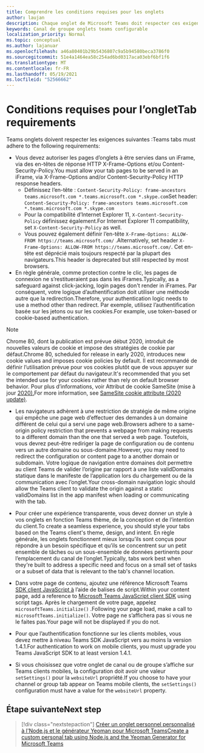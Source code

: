 ```yaml
---
title: Comprendre les conditions requises pour les onglets
author: laujan
description: Chaque onglet de Microsoft Teams doit respecter ces exigences.
keywords: Canal de groupe onglets teams configurable
localization_priority: Normal
ms.topic: conceptual
ms.author: lajanuar
ms.openlocfilehash: a46a80401b29b5436807c9a5b94580beca3786f0
ms.sourcegitcommit: 51e4a1464ea58c254ad6bd0317aca03ebf6bf1f6
ms.translationtype: MT
ms.contentlocale: fr-FR
ms.lasthandoff: 05/19/2021
ms.locfileid: "52566662"
---
```

# <a name="tab-requirements"></a><span data-ttu-id="c3d51-104">Conditions requises pour l’onglet</span><span class="sxs-lookup"><span data-stu-id="c3d51-104">Tab requirements</span></span>

<span data-ttu-id="c3d51-105">Teams onglets doivent respecter les exigences suivantes :</span><span class="sxs-lookup"><span data-stu-id="c3d51-105">Teams tabs must adhere to the following requirements:</span></span>

* <span data-ttu-id="c3d51-106">Vous devez autoriser les pages d’onglets à être servies dans un iFrame, via des en-têtes de réponse HTTP X-Frame-Options et/ou Content-Security-Policy.</span><span class="sxs-lookup"><span data-stu-id="c3d51-106">You must allow your tab pages to be served in an iFrame, via X-Frame-Options and/or Content-Security-Policy HTTP response headers.</span></span>
  * <span data-ttu-id="c3d51-107">Définissez l’en-tête : `Content-Security-Policy: frame-ancestors teams.microsoft.com *.teams.microsoft.com *.skype.com`</span><span class="sxs-lookup"><span data-stu-id="c3d51-107">Set header: `Content-Security-Policy: frame-ancestors teams.microsoft.com *.teams.microsoft.com *.skype.com`</span></span>
  * <span data-ttu-id="c3d51-108">Pour la compatibilité d’Internet Explorer 11, `X-Content-Security-Policy` définissez également.</span><span class="sxs-lookup"><span data-stu-id="c3d51-108">For Internet Explorer 11 compatibility, set `X-Content-Security-Policy` as well.</span></span>
  * <span data-ttu-id="c3d51-109">Vous pouvez également définir l’en-tête `X-Frame-Options: ALLOW-FROM https://teams.microsoft.com/` .</span><span class="sxs-lookup"><span data-stu-id="c3d51-109">Alternatively, set header `X-Frame-Options: ALLOW-FROM https://teams.microsoft.com/`.</span></span> <span data-ttu-id="c3d51-110">Cet en-tête est déprécié mais toujours respecté par la plupart des navigateurs.</span><span class="sxs-lookup"><span data-stu-id="c3d51-110">This header is deprecated but still respected by most browsers.</span></span>
* <span data-ttu-id="c3d51-111">En règle générale, comme protection contre le clic, les pages de connexion ne s’restitueraient pas dans les iFrames.</span><span class="sxs-lookup"><span data-stu-id="c3d51-111">Typically, as a safeguard against click-jacking, login pages don't render in iFrames.</span></span> <span data-ttu-id="c3d51-112">Par conséquent, votre logique d’authentification doit utiliser une méthode autre que la redirection.</span><span class="sxs-lookup"><span data-stu-id="c3d51-112">Therefore, your authentication logic needs to use a method other than redirect.</span></span> <span data-ttu-id="c3d51-113">Par exemple, utilisez l’authentification basée sur les jetons ou sur les cookies.</span><span class="sxs-lookup"><span data-stu-id="c3d51-113">For example, use token-based or cookie-based authentication.</span></span>

> [!NOTE]
> <span data-ttu-id="c3d51-114">Chrome 80, dont la publication est prévue début 2020, introduit de nouvelles valeurs de cookie et impose des stratégies de cookie par défaut.</span><span class="sxs-lookup"><span data-stu-id="c3d51-114">Chrome 80, scheduled for release in early 2020, introduces new cookie values and imposes cookie policies by default.</span></span> <span data-ttu-id="c3d51-115">Il est recommandé de définir l’utilisation prévue pour vos cookies plutôt que de vous appuyer sur le comportement par défaut du navigateur.</span><span class="sxs-lookup"><span data-stu-id="c3d51-115">It's recommended that you set the intended use for your cookies rather than rely on default browser behavior.</span></span> <span data-ttu-id="c3d51-116">Pour plus d’informations, voir Attribut de cookie SameSite (mise à jour [2020).](../../resources/samesite-cookie-update.md)</span><span class="sxs-lookup"><span data-stu-id="c3d51-116">For more information, see [SameSite cookie attribute (2020 update)](../../resources/samesite-cookie-update.md).</span></span>

* <span data-ttu-id="c3d51-117">Les navigateurs adhèrent à une restriction de stratégie de même origine qui empêche une page web d’effectuer des demandes à un domaine différent de celui qui a servi une page web.</span><span class="sxs-lookup"><span data-stu-id="c3d51-117">Browsers adhere to a same-origin policy restriction that prevents a webpage from making requests to a different domain than the one that served a web page.</span></span> <span data-ttu-id="c3d51-118">Toutefois, vous devrez peut-être rediriger la page de configuration ou de contenu vers un autre domaine ou sous-domaine.</span><span class="sxs-lookup"><span data-stu-id="c3d51-118">However, you may need to redirect the configuration or content page to a another domain or subdomain.</span></span> <span data-ttu-id="c3d51-119">Votre logique de navigation entre domaines doit permettre au client Teams de valider l’origine par rapport à une liste validDomains statique dans le manifeste de l’application lors du chargement ou de la communication avec l’onglet.</span><span class="sxs-lookup"><span data-stu-id="c3d51-119">Your cross-domain navigation logic should allow the Teams client to validate the origin against a static validDomains list in the app manifest when loading or communicating with the tab.</span></span>

* <span data-ttu-id="c3d51-120">Pour créer une expérience transparente, vous devez donner un style à vos onglets en fonction Teams thème, de la conception et de l’intention du client.</span><span class="sxs-lookup"><span data-stu-id="c3d51-120">To create a seamless experience, you should style your tabs based on the Teams client's theme, design, and intent.</span></span> <span data-ttu-id="c3d51-121">En règle générale, les onglets fonctionnent mieux lorsqu’ils sont conçus pour répondre à un besoin spécifique et qu’ils se concentrent sur un petit ensemble de tâches ou un sous-ensemble de données pertinents pour l’emplacement du canal de l’onglet.</span><span class="sxs-lookup"><span data-stu-id="c3d51-121">Typically, tabs work best when they're built to address a specific need and focus on a small set of tasks or a subset of data that is relevant to the tab's channel location.</span></span>

* <span data-ttu-id="c3d51-122">Dans votre page de contenu, ajoutez une référence Microsoft Teams [SDK client JavaScript à](/javascript/api/overview/msteams-client) l’aide de balises de script.</span><span class="sxs-lookup"><span data-stu-id="c3d51-122">Within your content page, add a reference to [Microsoft Teams JavaScript client SDK](/javascript/api/overview/msteams-client) using script tags.</span></span> <span data-ttu-id="c3d51-123">Après le chargement de votre page, appelez `microsoftTeams.initialize()` .</span><span class="sxs-lookup"><span data-stu-id="c3d51-123">Following your page load, make a call to `microsoftTeams.initialize()`.</span></span> <span data-ttu-id="c3d51-124">Votre page ne s’affichera pas si vous ne le faites pas.</span><span class="sxs-lookup"><span data-stu-id="c3d51-124">Your page will not be displayed if you do not.</span></span>

* <span data-ttu-id="c3d51-125">Pour que l’authentification fonctionne sur les clients mobiles, vous devez mettre à niveau Teams SDK JavaScript vers au moins la version 1.4.1.</span><span class="sxs-lookup"><span data-stu-id="c3d51-125">For authentication to work on mobile clients, you must upgrade you Teams JavaScript SDK to at least version 1.4.1.</span></span>

* <span data-ttu-id="c3d51-126">Si vous choisissez que votre onglet de canal ou de groupe s’affiche sur Teams clients mobiles, la configuration doit avoir une valeur `setSettings()` pour la `websiteUrl` propriété.</span><span class="sxs-lookup"><span data-stu-id="c3d51-126">If you choose to have your channel or group tab appear on Teams mobile clients, the `setSettings()` configuration must have a value for the `websiteUrl` property.</span></span>

## <a name="next-step"></a><span data-ttu-id="c3d51-127">Étape suivante</span><span class="sxs-lookup"><span data-stu-id="c3d51-127">Next step</span></span>

> [!div class="nextstepaction"]
> [<span data-ttu-id="c3d51-128">Créer un onglet personnel personnalisé à l'Node.js et le générateur Yeoman pour Microsoft Teams</span><span class="sxs-lookup"><span data-stu-id="c3d51-128">Create a custom personal tab using Node.js and the Yeoman Generator for Microsoft Teams</span></span>](~/tabs/quickstarts/create-personal-tab-node-yeoman.md)